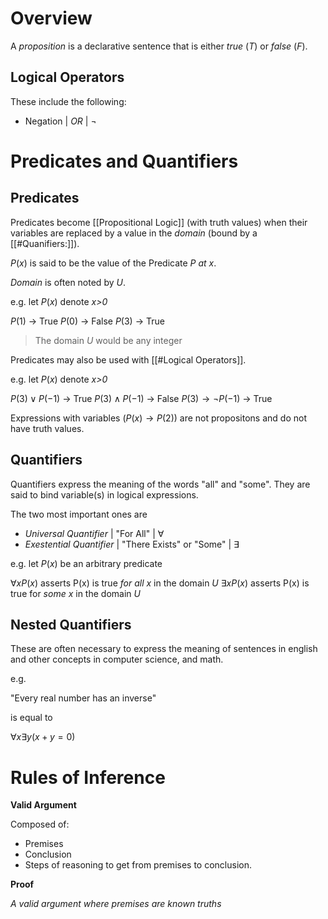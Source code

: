 # Overview

A *proposition* is a declarative sentence that is either *true* ($T$) or *false* ($F$). 

## Logical Operators

These include the following:
-  Negation | *OR* | $\neg$

# Predicates and Quantifiers

## Predicates

Predicates become [[Propositional Logic]] (with truth values) when their variables are replaced by a value in the *domain* (bound by a [[#Quanifiers:]]).

$P(x)$ is said to be the value of  the Predicate *P at x*.

*Domain* is often noted by $U$.

e.g.  let $P(x)$ denote *x>0*

$P(1)$ -> True
$P(0)$ -> False
$P(3)$ -> True

> The domain $U$ would be any integer

Predicates may also be used with [[#Logical Operators]].

e.g.  let $P(x)$ denote *x>0*

$P(3)\lor P(-1)$ -> True
$P(3)\land P(-1)$ -> False
$P(3)\rightarrow\neg P(-1)$ -> True

Expressions with variables ($P(x)\rightarrow P(2)$) are not propositons and do not have truth values.

## Quantifiers

Quantifiers express the meaning of the words "all" and "some". They are said to bind variable(s) in logical expressions.

The two most important ones are 
- *Universal Quantifier* | "For All" | $\forall$
- *Exestential Quantifier* | "There Exists" or "Some" | $\exists$

e.g. let $P(x)$ be an arbitrary predicate

$\forall x P(x)$ asserts P(x) is true *for all* $x$ in the domain $U$
$\exists x P(x)$ asserts P(x) is true for *some* $x$ in the domain $U$

## Nested Quantifiers

These are often necessary to express the meaning of sentences in english and other concepts in computer science, and math.

e.g. 

"Every real number has an inverse" 

is equal to

$\forall x \exists y(x+y=0)$

# Rules of Inference

**Valid Argument**

Composed of:
- Premises
- Conclusion
- Steps of reasoning to get from premises to conclusion.

**Proof**

*A valid argument where premises are known truths*
